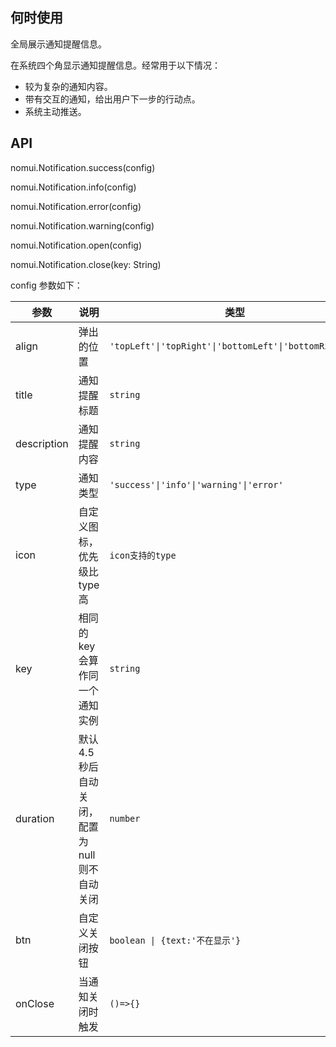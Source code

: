 ## 何时使用

全局展示通知提醒信息。

在系统四个角显示通知提醒信息。经常用于以下情况：

- 较为复杂的通知内容。
- 带有交互的通知，给出用户下一步的行动点。
- 系统主动推送。

## API

nomui.Notification.success(config)

nomui.Notification.info(config)

nomui.Notification.error(config)

nomui.Notification.warning(config)

nomui.Notification.open(config)

nomui.Notification.close(key: String)

config 参数如下：

| 参数 | 说明 | 类型 | 默认值 |
| --- | --- | --- | --- |
| align | 弹出的位置 | `'topLeft'\|'topRight'\|'bottomLeft'\|'bottomRight'\|'` | `topRight` |
| title | 通知提醒标题 | `string` | - |
| description | 通知提醒内容 | `string` | - |
| type | 通知类型 | `'success'\|'info'\|'warning'\|'error'` | - |
| icon | 自定义图标，优先级比 type 高 | `icon支持的type` | - |
| key | 相同的 key 会算作同一个通知实例 | `string` | `newGuid()` |
| duration | 默认 4.5 秒后自动关闭，配置为 null 则不自动关闭 | `number` | `4500` |
| btn | 自定义关闭按钮 | `boolean \| {text:'不在显示'}` | `false` |
| onClose | 当通知关闭时触发 | `()=>{}` | - |
